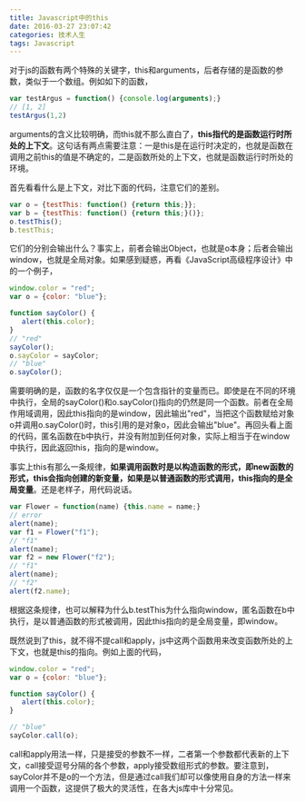 ```yaml
---
title: Javascript中的this
date: 2016-03-27 23:07:42
categories: 技术人生
tags: Javascript
---
```

对于js的函数有两个特殊的关键字，this和arguments，后者存储的是函数的参数，类似于一个数组。例如如下的函数，

```javascript
var testArgus = function() {console.log(arguments);}
// [1, 2]
testArgus(1,2)
```

<!--more-->

arguments的含义比较明确，而this就不那么直白了，**this指代的是函数运行时所处的上下文**。这句话有两点需要注意：一是this是在运行时决定的，也就是函数在调用之前this的值是不确定的，二是函数所处的上下文，也就是函数运行时所处的环境。

首先看看什么是上下文，对比下面的代码，注意它们的差别。

```javascript
var o = {testThis: function() {return this;}};
var b = {testThis: function() {return this;}()};
o.testThis();
b.testThis;
```

它们的分别会输出什么？事实上，前者会输出Object，也就是o本身；后者会输出window，也就是全局对象。如果感到疑惑，再看《JavaScript高级程序设计》中的一个例子，

```javascript
window.color = "red";
var o = {color: "blue"};

function sayColor() {
   alert(this.color);
}
// "red"
sayColor();
o.sayColor = sayColor;
// "blue"
o.sayColor();
```

需要明确的是，函数的名字仅仅是一个包含指针的变量而已。即使是在不同的环境中执行，全局的sayColor()和o.sayColor()指向的仍然是同一个函数。前者在全局作用域调用，因此this指向的是window，因此输出"red"，当把这个函数赋给对象o并调用o.sayColor()时，this引用的是对象o，因此会输出"blue"。再回头看上面的代码，匿名函数在b中执行，并没有附加到任何对象，实际上相当于在window中执行，因此返回this，指向的是window。

事实上this有那么一条规律，**如果调用函数时是以构造函数的形式，即new函数的形式，this会指向创建的新变量，如果是以普通函数的形式调用，this指向的是全局变量**。还是老样子，用代码说话。

```javascript
var Flower = function(name) {this.name = name;}
// error
alert(name);
var f1 = Flower("f1");
// "f1"
alert(name);
var f2 = new Flower("f2");
// "f1"
alert(name);
// "f2"
alert(f2.name);
```

根据这条规律，也可以解释为什么b.testThis为什么指向window，匿名函数在b中执行，是以普通函数的形式被调用，因此this指向的是全局变量，即window。

既然说到了this，就不得不提call和apply，js中这两个函数用来改变函数所处的上下文，也就是this的指向。例如上面的代码，

```javascript
window.color = "red";
var o = {color: "blue"};

function sayColor() {
   alert(this.color);
}

// "blue"
sayColor.call(o);
```

call和apply用法一样，只是接受的参数不一样，二者第一个参数都代表新的上下文，call接受逗号分隔的各个参数，apply接受数组形式的参数。要注意到，sayColor并不是o的一个方法，但是通过call我们却可以像使用自身的方法一样来调用一个函数，这提供了极大的灵活性，在各大js库中十分常见。
